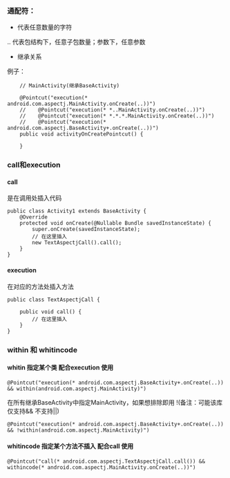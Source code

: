 ### 通配符：

* 代表任意数量的字符

.. 代表包结构下，任意子包数量；参数下，任意参数

+ 继承关系

例子：
```
    // MainActivity(继承BaseActivity)

    @Pointcut("execution(* android.com.aspectj.MainActivity.onCreate(..))")
    //    @Pointcut("execution(* *..MainActivity.onCreate(..))")
    //    @Pointcut("execution(* *.*.*.MainActivity.onCreate(..))")
    //    @Pointcut("execution(* android.com.aspectj.BaseActivity+.onCreate(..))")
    public void activityOnCreatePointcut() {

    }
```

### call和execution

#### call

是在调用处插入代码

```
public class Activity1 extends BaseActivity {
    @Override
    protected void onCreate(@Nullable Bundle savedInstanceState) {
        super.onCreate(savedInstanceState);
        // 在这里插入
        new TextAspectjCall().call();
    }
}
```

#### execution

在对应的方法处插入方法

```
public class TextAspectjCall {

    public void call() {
        // 在这里插入
    }
}
```

### within 和 whitincode

#### whitin 指定某个类 配合execution 使用

```
@Pointcut("execution(* android.com.aspectj.BaseActivity+.onCreate(..)) && within(android.com.aspectj.MainActivity)")
```

在所有继承BaseActivity中指定MainActivity，如果想排除即用 !(备注：可能该库仅支持&& 不支持||)

```
@Pointcut("execution(* android.com.aspectj.BaseActivity+.onCreate(..)) && !within(android.com.aspectj.MainActivity)")
```

#### whitincode 指定某个方法不插入 配合call 使用

```
@Pointcut("call(* android.com.aspectj.TextAspectjCall.call()) && withincode(* android.com.aspectj.MainActivity.onCreate(..))")
```

